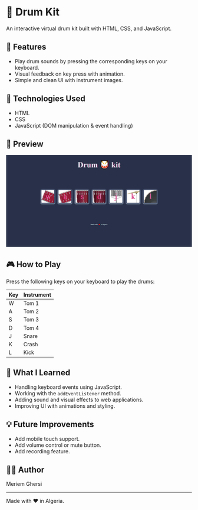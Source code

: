 # 🥁 Drum Kit

An interactive virtual drum kit built with HTML, CSS, and JavaScript.

## 🚀 Features

- Play drum sounds by pressing the corresponding keys on your keyboard.
- Visual feedback on key press with animation.
- Simple and clean UI with instrument images.

## 🔧 Technologies Used

- HTML
- CSS
- JavaScript (DOM manipulation & event handling)

## 📸 Preview

![Drum Kit Preview](preview.png)

## 🎮 How to Play

Press the following keys on your keyboard to play the drums:

| Key | Instrument |
|-----|------------|
| W   | Tom 1      |
| A   | Tom 2      |
| S   | Tom 3      |
| D   | Tom 4      |
| J   | Snare      |
| K   | Crash      |
| L   | Kick       |

## 🧠 What I Learned

- Handling keyboard events using JavaScript.
- Working with the `addEventListener` method.
- Adding sound and visual effects to web applications.
- Improving UI with animations and styling.

## 💡 Future Improvements

- Add mobile touch support.
- Add volume control or mute button.
- Add recording feature.

## 🧑‍💻 Author

Meriem Ghersi

---

Made with ❤️ in Algeria.
